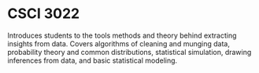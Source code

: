 # CSCI 3022

Introduces students to the tools methods and theory behind extracting insights from data. Covers algorithms of cleaning and munging data, probability theory and common distributions, statistical simulation, drawing inferences from data, and basic statistical modeling.
